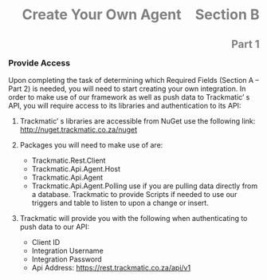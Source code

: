 <h1>
<div style="text-align: center;">
    <span style="color:grey">
        Create Your Own Agent
    </span>
    <span style="float:right;color:grey">Section B</span>
</div>
</h1>
<h2>
<span style="float:right;color:grey">Part 1</span>
</h2>
<br /> 

### __Provide Access__

Upon completing the task of determining which Required Fields (Section A – Part 2) is needed, you will need to start creating your own integration.
In order to make use of our framework as well as push data to Trackmatic’ s API, you will require access to its libraries and authentication to its API:

1.	Trackmatic’ s libraries are accessible from NuGet use the following link: 
http://nuget.trackmatic.co.za/nuget
2.	 Packages you will need to make use of are:
     -	Trackmatic.Rest.Client
     -	Trackmatic.Api.Agent.Host
     -	Trackmatic.Api.Agent
     -	Trackmatic.Api.Agent.Polling  use if you are pulling data directly from a database. Trackmatic to provide Scripts if needed to use our triggers and table to listen to upon a change or insert. 

3.	Trackmatic will provide you with the following when authenticating to push data to our API:
    -	Client ID
    -	Integration Username
    -	Integration Password
    -	Api Address: https://rest.trackmatic.co.za/api/v1
